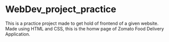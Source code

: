 # WebDev_project_practice
This is a practice project made to get hold of frontend of a given website.
Made using HTML and CSS, this is the homw page of Zomato Food Delivery Application.

